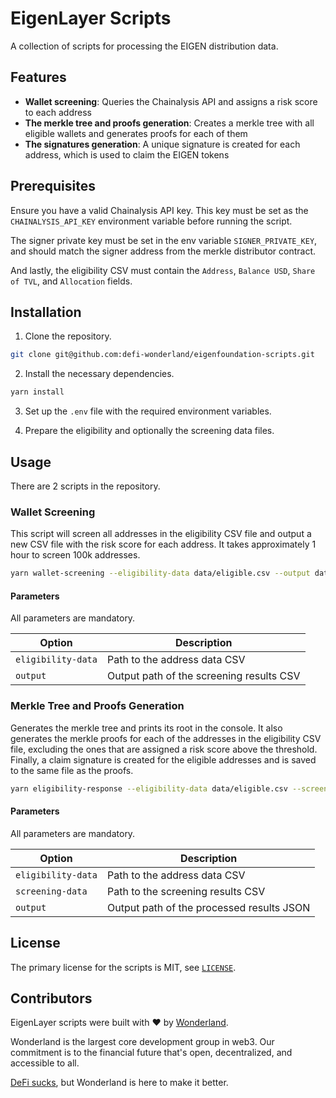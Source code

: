 # EigenLayer Scripts

A collection of scripts for processing the EIGEN distribution data.

## Features

- **Wallet screening**: Queries the Chainalysis API and assigns a risk score to each address
- **The merkle tree and proofs generation**: Creates a merkle tree with all eligible wallets and generates proofs for each of them
- **The signatures generation**: A unique signature is created for each address, which is used to claim the EIGEN tokens

## Prerequisites

Ensure you have a valid Chainalysis API key. This key must be set as the `CHAINALYSIS_API_KEY` environment variable before running the script.

The signer private key must be set in the env variable `SIGNER_PRIVATE_KEY`, and should match the signer address from the merkle distributor contract.

And lastly, the eligibility CSV must contain the `Address`, `Balance USD`, `Share of TVL`, and `Allocation` fields.

## Installation

1. Clone the repository.
```bash
git clone git@github.com:defi-wonderland/eigenfoundation-scripts.git
```

2. Install the necessary dependencies.
```bash
yarn install
```

3. Set up the `.env` file with the required environment variables.

4. Prepare the eligibility and optionally the screening data files.

## Usage

There are 2 scripts in the repository.

### Wallet Screening

This script will screen all addresses in the eligibility CSV file and output a new CSV file with the risk score for each address. It takes approximately 1 hour to screen 100k addresses.

```bash
yarn wallet-screening --eligibility-data data/eligible.csv --output data/eligible-screened.csv
```

#### Parameters

All parameters are mandatory.

| Option               | Description                              |
| -------------------- | -----------------------------------------|
| `eligibility-data`   | Path to the address data CSV             |
| `output`             | Output path of the screening results CSV |

### Merkle Tree and Proofs Generation

Generates the merkle tree and prints its root in the console. It also generates the merkle proofs for each of the addresses in the eligibility CSV file, excluding the ones that are assigned a risk score above the threshold. Finally, a claim signature is created for the eligible addresses and is saved to the same file as the proofs.

```bash
yarn eligibility-response --eligibility-data data/eligible.csv --screening-data data/eligible-screened.csv --output data/proofs-and-signatures.json
```

#### Parameters

All parameters are mandatory.

| Option               | Description                               |
| -------------------- | ------------------------------------------|
| `eligibility-data`   | Path to the address data CSV              |
| `screening-data`     | Path to the screening results CSV          |
| `output`             | Output path of the processed results JSON |

## License
The primary license for the scripts is MIT, see [`LICENSE`](./LICENSE).

## Contributors

EigenLayer scripts were built with ❤️ by [Wonderland](https://defi.sucks).

Wonderland is the largest core development group in web3. Our commitment is to the financial future that's open, decentralized, and accessible to all.

[DeFi sucks](https://defi.sucks), but Wonderland is here to make it better.
